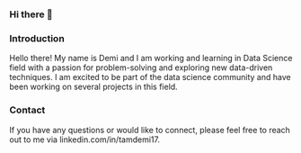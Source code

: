### Hi there 👋

### Introduction
Hello there! My name is Demi and I am working and learning in Data Science field with a passion for problem-solving and exploring new data-driven techniques. I am excited to be part of the data science community and have been working on several projects in this field.

### Contact
If you have any questions or would like to connect, please feel free to reach out to me via linkedin.com/in/tamdemi17.
